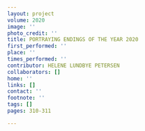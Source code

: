 ```yaml
---
layout: project
volume: 2020
image: ''
photo_credit: ''
title: PORTRAYING ENDINGS OF THE YEAR 2020
first_performed: ''
place: ''
times_performed: ''
contributor: HELENE LUNDBYE PETERSEN
collaborators: []
home: ''
links: []
contact: ''
footnote: ''
tags: []
pages: 310-311

---
```





